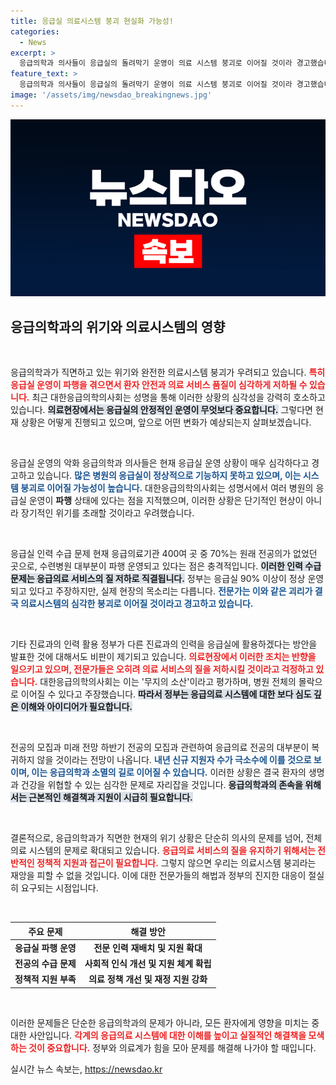 ```yaml
---
title: 응급실 의료시스템 붕괴 현실화 가능성!
categories:
  - News
excerpt: >
  응급의학과 의사들이 응급실의 돌려막기 운영이 의료 시스템 붕괴로 이어질 것이라 경고했습니다. 대한응급의학의사회는 정부의 주장을 반박하며, 파행 운영이 점차 확대될 것이라고 우려를 표명했습니다.
feature_text: >
  응급의학과 의사들이 응급실의 돌려막기 운영이 의료 시스템 붕괴로 이어질 것이라 경고했습니다. 대한응급의학의사회는 정부의 주장을 반박하며, 파행 운영이 점차 확대될 것이라고 우려를 표명했습니다.
image: '/assets/img/newsdao_breakingnews.jpg'
---
```


<p><img src="/assets/img/newsdao_breakingnews.jpg" alt="bookingtag 속보" /></p>

<h2 data-ke-size="size26">응급의학과의 위기와 의료시스템의 영향</h2>

<p data-ke-size="size16">&nbsp;</p>

<p>응급의학과가 직면하고 있는 위기와 완전한 의료시스템 붕괴가 우려되고 있습니다. <b><span style="color: #ee2323;">특히 응급실 운영이 파행을 겪으면서 환자 안전과 의료 서비스 품질이 심각하게 저하될 수 있습니다.</span></b> 최근 대한응급의학의사회는 성명을 통해 이러한 상황의 심각성을 강력히 호소하고 있습니다. <b><span style="background-color: #21538527;">의료현장에서는 응급실의 안정적인 운영이 무엇보다 중요합니다.</span></b> 그렇다면 현재 상황은 어떻게 진행되고 있으며, 앞으로 어떤 변화가 예상되는지 살펴보겠습니다.</p>

<p data-ke-size="size16">&nbsp;</p>

<p>응급실 운영의 악화
응급의학과 의사들은 현재 응급실 운영 상황이 매우 심각하다고 경고하고 있습니다. <b><span style="color: #1a5490;">많은 병원의 응급실이 정상적으로 기능하지 못하고 있으며, 이는 시스템 붕괴로 이어질 가능성이 높습니다.</span></b> 대한응급의학의사회는 성명서에서 여러 병원의 응급실 운영이 <strong>파행</strong> 상태에 있다는 점을 지적했으며, 이러한 상황은 단기적인 현상이 아니라 장기적인 위기를 초래할 것이라고 우려했습니다.</p>

<p data-ke-size="size16">&nbsp;</p>

<p>응급실 인력 수급 문제
현재 응급의료기관 400여 곳 중 70%는 원래 전공의가 없었던 곳으로, 수련병원 대부분이 파행 운영되고 있다는 점은 충격적입니다. <b><span style="background-color: #21538527;">이러한 인력 수급 문제는 응급의료 서비스의 질 저하로 직결됩니다.</span></b> 정부는 응급실 90% 이상이 정상 운영되고 있다고 주장하지만, 실제 현장의 목소리는 다릅니다. <b><span style="color: #1a5490;">전문가는 이와 같은 괴리가 결국 의료시스템의 심각한 붕괴로 이어질 것이라고 경고하고 있습니다.</span></b></p>

<p data-ke-size="size16">&nbsp;</p>

<p>기타 진료과의 인력 활용
정부가 다른 진료과의 인력을 응급실에 활용하겠다는 방안을 발표한 것에 대해서도 비판이 제기되고 있습니다. <b><span style="color: #ee2323;">의료현장에서 이러한 조치는 반향을 일으키고 있으며, 전문가들은 오히려 의료 서비스의 질을 저하시킬 것이라고 걱정하고 있습니다.</span></b> 대한응급의학의사회는 이는 '무지의 소산'이라고 평가하며, 병원 전체의 몰락으로 이어질 수 있다고 주장했습니다. <b><span style="background-color: #21538527;">따라서 정부는 응급의료 시스템에 대한 보다 심도 깊은 이해와 아이디어가 필요합니다.</span></b></p>

<p data-ke-size="size16">&nbsp;</p>

<p>전공의 모집과 미래 전망
하반기 전공의 모집과 관련하여 응급의료 전공의 대부분이 복귀하지 않을 것이라는 전망이 나옵니다. <b><span style="color: #1a5490;">내년 신규 지원자 수가 극소수에 이를 것으로 보이며, 이는 응급의학과 소멸의 길로 이어질 수 있습니다.</span></b> 이러한 상황은 결국 환자의 생명과 건강을 위협할 수 있는 심각한 문제로 자리잡을 것입니다. <b><span style="background-color: #21538527;">응급의학과의 존속을 위해서는 근본적인 해결책과 지원이 시급히 필요합니다.</span></b></p>

<p data-ke-size="size16">&nbsp;</p>

<p>결론적으로, 응급의학과가 직면한 현재의 위기 상황은 단순히 의사의 문제를 넘어, 전체 의료 시스템의 문제로 확대되고 있습니다. <b><span style="color: #ee2323;">응급의료 서비스의 질을 유지하기 위해서는 전반적인 정책적 지원과 접근이 필요합니다.</span></b> 그렇지 않으면 우리는 의료시스템 붕괴라는 재앙을 피할 수 없을 것입니다. 이에 대한 전문가들의 해법과 정부의 진지한 대응이 절실히 요구되는 시점입니다.</p>

<p data-ke-size="size16">&nbsp;</p>

<table>
    <thead>
        <tr>
            <th>주요 문제</th>
            <th>해결 방안</th>
        </tr>
    </thead>
    <tbody>
        <tr>
            <td style="text-align: center; height: 17px;"><b>응급실 파행 운영</b></td>
            <td style="text-align: center; height: 17px;"><b>전문 인력 재배치 및 지원 확대</b></td>
        </tr>
        <tr>
            <td style="text-align: center; height: 17px;"><b>전공의 수급 문제</b></td>
            <td style="text-align: center; height: 17px;"><b>사회적 인식 개선 및 지원 체계 확립</b></td>
        </tr>
        <tr>
            <td style="text-align: center; height: 17px;"><b>정책적 지원 부족</b></td>
            <td style="text-align: center; height: 17px;"><b>의료 정책 개선 및 재정 지원 강화</b></td>
        </tr>
    </tbody>
</table>

<p data-ke-size="size16">&nbsp;</p>

<p>이러한 문제들은 단순한 응급의학과의 문제가 아니라, 모든 환자에게 영향을 미치는 중대한 사안입니다. <b><span style="color: #ee2323;">각계의 응급의료 시스템에 대한 이해를 높이고 실질적인 해결책을 모색하는 것이 중요합니다.</span></b> 정부와 의료계가 힘을 모아 문제를 해결해 나가야 할 때입니다.</p>
실시간 뉴스 속보는, <a href="https://newsdao.kr" rel="dofollow">https://newsdao.kr</a>


